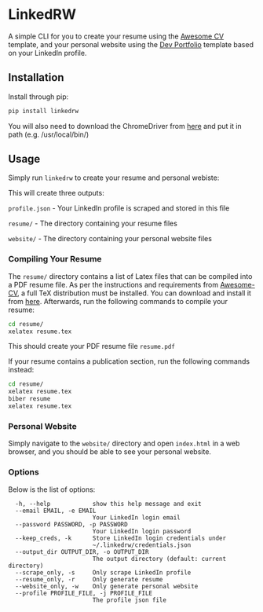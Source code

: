# LinkedRW

A simple CLI for you to create your resume using the [Awesome CV](https://github.com/posquit0/Awesome-CV) template, 
and your personal website using the [Dev Portfolio](https://github.com/RyanFitzgerald/devportfolio) template 
based on your LinkedIn profile.

## Installation

Install through pip:

```bash
pip install linkedrw
```

You will also need to download the ChromeDriver from 
[here](https://sites.google.com/a/chromium.org/chromedriver/downloads) and put it in path (e.g. /usr/local/bin/)


## Usage

Simply run `linkedrw` to create your resume and personal webiste:

This will create three outputs:

`profile.json` - Your LinkedIn profile is scraped and stored in this file

`resume/` - The directory containing your resume files

`website/` - The directory containing your personal website files

### Compiling Your Resume

The `resume/` directory contains a list of Latex files that can be compiled into a PDF resume file. 
As per the instructions and requirements from [Awesome-CV](https://github.com/posquit0/Awesome-CV), 
a full TeX distribution must be installed. 
You can download and install it from [here](https://www.latex-project.org/get/#tex-distributions).
Afterwards, run the following commands to compile your resume:

```bash
cd resume/
xelatex resume.tex
```

This should create your PDF resume file `resume.pdf`

If your resume contains a publication section, run the following commands instead:

```bash
cd resume/
xelatex resume.tex
biber resume
xelatex resume.tex
```

### Personal Website

Simply navigate to the `website/` directory and open `index.html` in a web browser, 
and you should be able to see your personal website.

### Options

Below is the list of options:

```
  -h, --help            show this help message and exit
  --email EMAIL, -e EMAIL
                        Your LinkedIn login email
  --password PASSWORD, -p PASSWORD
                        Your LinkedIn login password
  --keep_creds, -k      Store LinkedIn login credentials under
                        ~/.linkedrw/credentials.json
  --output_dir OUTPUT_DIR, -o OUTPUT_DIR
                        The output directory (default: current directory)
  --scrape_only, -s     Only scrape LinkedIn profile
  --resume_only, -r     Only generate resume
  --website_only, -w    Only generate personal website
  --profile PROFILE_FILE, -j PROFILE_FILE
                        The profile json file
```
